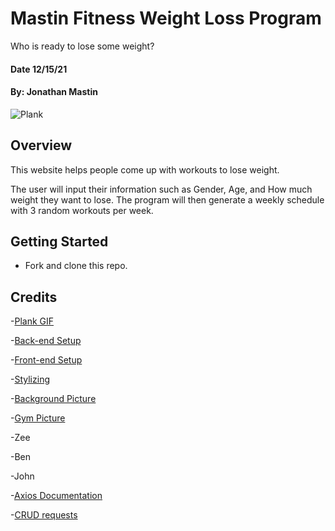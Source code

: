 # Mastin Fitness Weight Loss Program
Who is ready to lose some weight?
#### Date 12/15/21
#### By: Jonathan Mastin

![Plank](https://mir-s3-cdn-cf.behance.net/project_modules/max_1200/a8048480486129.5ce2e67ba3247.gif)

## Overview
This website helps people come up with workouts to lose weight.

The user will input their information such as Gender, Age, and How much weight they want to lose. The program will then generate a weekly schedule with 3 random workouts per week.

## Getting Started
- Fork and clone this repo.

## Credits
-[Plank GIF](https://www.behance.net/gallery/80486129/The-Best-Exercises-GIFs)

-[Back-end Setup](https://github.com/SEI-R-11-8/u2_hw_mongoose_plants)

-[Front-end Setup](https://github.com/SEI-R-11-8/u2_lesson_react_router)

-[Stylizing](https://github.com/SEI-R-11-8/u1_lesson_flex_grid)

-[Background Picture](https://unsplash.com/photos/w95BkIgqkqY)

-[Gym Picture](https://unsplash.com/photos/20jX9b35r_M)

-Zee

-Ben

-John

-[Axios Documentation](https://www.atatus.com/blog/how-to-perform-http-requests-with-axios-a-complete-guide/#axios-request-methods)

-[CRUD requests](https://dev.to/tienbku/axios-tutorial-get-post-put-delete-request-example-4ei9)
